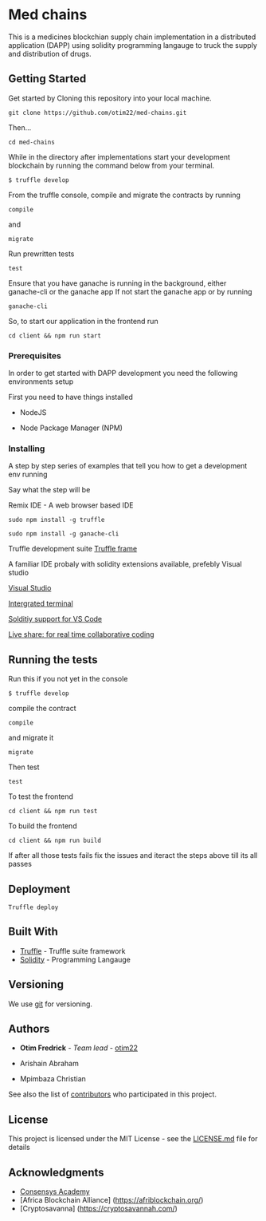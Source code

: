# Med chains

This is a medicines blockchian supply chain implementation in a distributed application (DAPP) using solidity programming langauge to truck the supply and distribution of drugs.


## Getting Started

Get started by Cloning this repository into your local machine.

```
git clone https://github.com/otim22/med-chains.git
```

Then...

```
cd med-chains
```

While in the directory after implementations start your development blockchain by running the command below from your terminal. 

```
$ truffle develop 
```

From the truffle console, compile and migrate the contracts by running 

```
compile 
```

and 

```
migrate
```

Run prewritten tests
```
test
```

Ensure that you have ganache is running in the background, either ganache-cli or the ganache app 
If not start the ganache app or by running 

```
ganache-cli
```

So, to start our application in the frontend run

```
cd client && npm run start
```

### Prerequisites

In order to get started with DAPP development you need the following environments setup

First you need to have things installed

* NodeJS

* Node Package Manager (NPM)


### Installing

A step by step series of examples that tell you how to get a development env running

Say what the step will be

Remix IDE - A web browser based IDE

```
sudo npm install -g truffle

sudo npm install -g ganache-cli
```

Truffle development suite
[Truffle frame](https://truffleframework.com/ "Truffle + Ganache") 

A familiar IDE probaly with solidity extensions available, prefebly Visual studio

[Visual Studio](https://code.visualstudio.com/ "Download it here") 

[Intergrated terminal](https://code.visualstudio.com/docs/editor/integrated-terminal "Download it here") 

[Solditiy support for VS Code](https://marketplace.visualstudio.com/itemdetails?itemName=JuanBlanco.solidity "Download it here") 

[Live share: for real time collaborative coding](https://marketplace.visualstudio.com/itemdetails?itemName=MS-vsliveshare.vsliveshare "Download it here") 


## Running the tests

Run this if you not yet in the console
```
$ truffle develop 
```

compile the contract 

```
compile 
```

and migrate it

```
migrate
```

Then test 
```
test
```

To test the frontend
```
cd client && npm run test
```

To build the frontend

```
cd client && npm run build
```

If after all those tests fails fix the issues and iteract the steps above till its all passes


## Deployment

```
Truffle deploy
```

## Built With

* [Truffle](https://truffleframework.com/) - Truffle suite framework
* [Solidity](https://solidity.readthedocs.io/en/develop/index.html#) - Programming Langauge


## Versioning

We use [git](http://github.cm/) for versioning. 


## Authors

* **Otim Fredrick** - *Team lead* - [otim22](https://github.com/otim22)

* Arishain Abraham

* Mpimbaza Christian

See also the list of [contributors](https://github.com/otim22/med-chains/contributors) who participated in this project.


## License

This project is licensed under the MIT License - see the [LICENSE.md](LICENSE.md) file for details


## Acknowledgments

* [Consensys Academy](https://consensys.net/academy/) 
* [Africa Blockchain Alliance] (https://afriblockchain.org/)
* [Cryptosavanna] (https://cryptosavannah.com/)